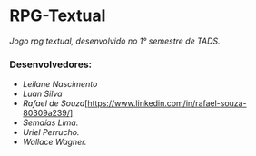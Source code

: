 # RPG-Textual
*Jogo rpg textual, desenvolvido no 1° semestre de TADS.*
### Desenvolvedores:
  - *Leilane Nascimento*
  - *Luan Silva*
  - *Rafael de Souza*[https://www.linkedin.com/in/rafael-souza-80309a239/]
  - *Semaías Lima.*
  - *Uriel Perrucho.*
  - *Wallace Wagner.*
